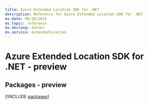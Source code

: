 ```yaml
---
title: Azure Extended Location SDK for .NET
description: Reference for Azure Extended Location SDK for .NET
ms.date: 06/18/2025
ms.topic: reference
ms.devlang: dotnet
ms.service: extendedlocation
---
```

# Azure Extended Location SDK for .NET - preview
## Packages - preview
[!INCLUDE [packages](extended-location-index.md)]